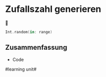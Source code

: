 # Zufallszahl generieren
🎲

```swift
Int.random(in: range)
```

## Zusammenfassung
- Code

#learning unit#